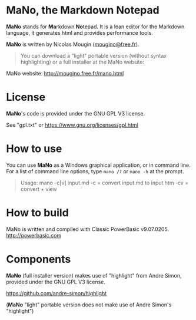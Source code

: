 
# MaNo, the Markdown Notepad

**MaNo** stands for **Ma**rkdown **No**tepad.
It is a lean editor for the Markdown language,
it generates html and provides performance tools.

**MaNo** is written by Nicolas Mougin (mougino@free.fr).

> You can download a "light" portable version
> (without syntax highlighting) or a full
> installer at the MaNo website:

MaNo website: http://mougino.free.fr/mano.html

# License

**MaNo**'s code is provided under the GNU GPL V3 license.

See "gpl.txt" or https://www.gnu.org/licenses/gpl.html

# How to use

You can use **MaNo** as a Windows graphical application, or in command line.
For a list of command line options, type `mano /?` or `mano -h` at the prompt.

> Usage: mano -c[v] input.md
>        -c  = convert input.md to input.htm
>        -cv = convert + view

# How to build

MaNo is written and compiled with Classic PowerBasic v9.07.0205.
http://powerbasic.com

# Components

**MaNo** (full installer version) makes use of "highlight"
from Andre Simon, provided under the GNU GPL V3 license.

https://github.com/andre-simon/highlight

(**MaNo** "light" portable version does not make use of
Andre Simon's "highlight")

